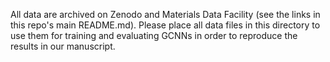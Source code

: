 All data are archived on Zenodo and Materials Data Facility (see the links in this repo's main README.md). Please place all data files in this directory to use them for training and evaluating GCNNs in order to reproduce the results in our manuscript.